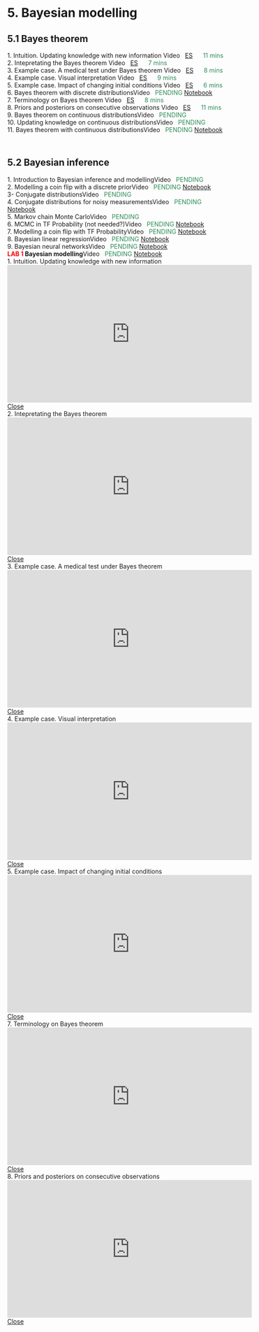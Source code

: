 # 5. Bayesian modelling

<style>.timeline .timeline-item {margin-bottom: 0rem;}</style>
<div class="timeline">
    <h2>5.1 Bayes theorem</h2>
<div class="timeline-item">
        <div class="timeline-left"><span class="timeline-icon"></span></div>
        <div class="timeline-content"> 1. Intuition. Updating knowledge with new information<span class="chip float-right"> Video &nbsp; 
                    <a href="#modal-1_ES" class="modal-overlay">ES</a> &nbsp; &nbsp;&nbsp; 
                    <font color="SeaGreen">11 mins</font>
                </span></div>        
    </div><div class="timeline-item">
        <div class="timeline-left"><span class="timeline-icon"></span></div>
        <div class="timeline-content"> 2. Intepretating the Bayes theorem<span class="chip float-right"> Video &nbsp; 
                    <a href="#modal-2_ES" class="modal-overlay">ES</a> &nbsp; &nbsp;&nbsp; 
                    <font color="SeaGreen">7 mins&nbsp;&nbsp;</font>
                </span></div>        
    </div><div class="timeline-item">
        <div class="timeline-left"><span class="timeline-icon"></span></div>
        <div class="timeline-content"> 3. Example case. A medical test under Bayes theorem<span class="chip float-right"> Video &nbsp; 
                    <a href="#modal-3_ES" class="modal-overlay">ES</a> &nbsp; &nbsp;&nbsp; 
                    <font color="SeaGreen">8 mins&nbsp;&nbsp;</font>
                </span></div>        
    </div><div class="timeline-item">
        <div class="timeline-left"><span class="timeline-icon"></span></div>
        <div class="timeline-content"> 4. Example case. Visual interpretation<span class="chip float-right"> Video &nbsp; 
                    <a href="#modal-4_ES" class="modal-overlay">ES</a> &nbsp; &nbsp;&nbsp; 
                    <font color="SeaGreen">9 mins&nbsp;&nbsp;</font>
                </span></div>        
    </div><div class="timeline-item">
        <div class="timeline-left"><span class="timeline-icon"></span></div>
        <div class="timeline-content"> 5. Example case. Impact of changing initial conditions<span class="chip float-right"> Video &nbsp; 
                    <a href="#modal-5_ES" class="modal-overlay">ES</a> &nbsp; &nbsp;&nbsp; 
                    <font color="SeaGreen">6 mins&nbsp;&nbsp;</font>
                </span></div>        
    </div><div class="timeline-item">
        <div class="timeline-left"><span class="timeline-icon"></span></div>
        <div class="timeline-content"> 6. Bayes theorem with discrete distributions<span class="chip float-right">Video &nbsp; <font color="SeaGreen">PENDING</font></span><span class="chip float-right">
                <a href="05.01 - NOTES 01 - Bayes theorem discrete.html"> Notebook</a>
            </span></div>        
    </div><div class="timeline-item">
        <div class="timeline-left"><span class="timeline-icon"></span></div>
        <div class="timeline-content"> 7. Terminology on Bayes theorem<span class="chip float-right"> Video &nbsp; 
                    <a href="#modal-7_ES" class="modal-overlay">ES</a> &nbsp; &nbsp;&nbsp; 
                    <font color="SeaGreen">8 mins&nbsp;&nbsp;</font>
                </span></div>        
    </div><div class="timeline-item">
        <div class="timeline-left"><span class="timeline-icon"></span></div>
        <div class="timeline-content"> 8. Priors and posteriors on consecutive observations<span class="chip float-right"> Video &nbsp; 
                    <a href="#modal-8_ES" class="modal-overlay">ES</a> &nbsp; &nbsp;&nbsp; 
                    <font color="SeaGreen">11 mins</font>
                </span></div>        
    </div><div class="timeline-item">
        <div class="timeline-left"><span class="timeline-icon"></span></div>
        <div class="timeline-content"> 9. Bayes theorem on continuous distributions<span class="chip float-right">Video &nbsp; <font color="SeaGreen">PENDING</font></span></div>        
    </div><div class="timeline-item">
        <div class="timeline-left"><span class="timeline-icon"></span></div>
        <div class="timeline-content"> 10. Updating knowledge on continuous distributions<span class="chip float-right">Video &nbsp; <font color="SeaGreen">PENDING</font></span></div>        
    </div><div class="timeline-item">
        <div class="timeline-left"><span class="timeline-icon"></span></div>
        <div class="timeline-content"> 11. Bayes theorem with continuous distributions<span class="chip float-right">Video &nbsp; <font color="SeaGreen">PENDING</font></span><span class="chip float-right">
                <a href="05.01 - NOTES 02 - Bayes theorem continuous.html"> Notebook</a>
            </span></div>        
    </div><h2></br> 5.2 Bayesian inference</h2>
<div class="timeline-item">
        <div class="timeline-left"><span class="timeline-icon"></span></div>
        <div class="timeline-content"> 1. Introduction to Bayesian inference and modelling<span class="chip float-right">Video &nbsp; <font color="SeaGreen">PENDING</font></span></div>        
    </div><div class="timeline-item">
        <div class="timeline-left"><span class="timeline-icon"></span></div>
        <div class="timeline-content"> 2. Modelling a coin flip with a discrete prior<span class="chip float-right">Video &nbsp; <font color="SeaGreen">PENDING</font></span><span class="chip float-right">
                <a href="05.02 - NOTES 01 - Modelling a coin flip with discrete distributions.html"> Notebook</a>
            </span></div>        
    </div><div class="timeline-item">
        <div class="timeline-left"><span class="timeline-icon"></span></div>
        <div class="timeline-content"> 3- Conjugate distributions<span class="chip float-right">Video &nbsp; <font color="SeaGreen">PENDING</font></span></div>        
    </div><div class="timeline-item">
        <div class="timeline-left"><span class="timeline-icon"></span></div>
        <div class="timeline-content"> 4. Conjugate distributions for noisy measurements<span class="chip float-right">Video &nbsp; <font color="SeaGreen">PENDING</font></span><span class="chip float-right">
                <a href="05.02 - NOTES 02 - Conjugate distributions for noisy measurements.html"> Notebook</a>
            </span></div>        
    </div><div class="timeline-item">
        <div class="timeline-left"><span class="timeline-icon"></span></div>
        <div class="timeline-content"> 5. Markov chain Monte Carlo<span class="chip float-right">Video &nbsp; <font color="SeaGreen">PENDING</font></span></div>        
    </div><div class="timeline-item">
        <div class="timeline-left"><span class="timeline-icon"></span></div>
        <div class="timeline-content"> 6. MCMC in TF Probability (not needed?)<span class="chip float-right">Video &nbsp; <font color="SeaGreen">PENDING</font></span><span class="chip float-right">
                <a href="05.02 - NOTES 03 - MCMC in TF Probability.html"> Notebook</a>
            </span></div>        
    </div><div class="timeline-item">
        <div class="timeline-left"><span class="timeline-icon"></span></div>
        <div class="timeline-content"> 7. Modelling a coin flip with TF Probability<span class="chip float-right">Video &nbsp; <font color="SeaGreen">PENDING</font></span><span class="chip float-right">
                <a href="05.02 - NOTES 04 - coin flip with TF Probability.html"> Notebook</a>
            </span></div>        
    </div><div class="timeline-item">
        <div class="timeline-left"><span class="timeline-icon"></span></div>
        <div class="timeline-content"> 8. Bayesian linear regression<span class="chip float-right">Video &nbsp; <font color="SeaGreen">PENDING</font></span><span class="chip float-right">
                <a href="05.02 - NOTES 05 - Bayesian linear regression.html"> Notebook</a>
            </span></div>        
    </div><div class="timeline-item">
        <div class="timeline-left"><span class="timeline-icon"></span></div>
        <div class="timeline-content"> 9. Bayesian neural networks<span class="chip float-right">Video &nbsp; <font color="SeaGreen">PENDING</font></span><span class="chip float-right">
                <a href="05.02 - NOTES 06 - Bayesian neural networks.html"> Notebook</a>
            </span></div>        
    </div><div class="timeline-item">
        <div class="timeline-left"><span class="timeline-icon"></span></div>
        <div class="timeline-content"> <b><font color="red">LAB 1</font> Bayesian modelling</b><span class="chip float-right">Video &nbsp; <font color="SeaGreen">PENDING</font></span><span class="chip float-right">
                <a href="05.02 - LAB 1 - Bayesian modelling.html"> Notebook</a>
            </span></div>        
    </div>
</div>
    
<div class="modal" id="modal-1_ES">
  <div class="modal-container">
    <div class="modal-header">
      <a href="#close" class="btn btn-clear float-right" aria-label="Close"></a>
      <div class="modal-title h5">1. Intuition. Updating knowledge with new information</div>
    </div>
    <div class="modal-body">
      <div class="content">
          <iframe width="560" height="315" src="https://www.youtube.com/embed/C-JFIgVGofg"  title="YouTube video player" frameborder="0" allow="accelerometer; autoplay; clipboard-write; encrypted-media; gyroscope; picture-in-picture" allowfullscreen></iframe>
      </div>
    </div>
    <div class="modal-footer">
          <a href="#close" class="btn btn-link">Close</a>
    </div>
  </div>
</div>
    
<div class="modal" id="modal-2_ES">
  <div class="modal-container">
    <div class="modal-header">
      <a href="#close" class="btn btn-clear float-right" aria-label="Close"></a>
      <div class="modal-title h5">2. Intepretating the Bayes theorem</div>
    </div>
    <div class="modal-body">
      <div class="content">
          <iframe width="560" height="315" src="https://www.youtube.com/embed/fW6ZPiTZYvg"  title="YouTube video player" frameborder="0" allow="accelerometer; autoplay; clipboard-write; encrypted-media; gyroscope; picture-in-picture" allowfullscreen></iframe>
      </div>
    </div>
    <div class="modal-footer">
          <a href="#close" class="btn btn-link">Close</a>
    </div>
  </div>
</div>
    
<div class="modal" id="modal-3_ES">
  <div class="modal-container">
    <div class="modal-header">
      <a href="#close" class="btn btn-clear float-right" aria-label="Close"></a>
      <div class="modal-title h5">3. Example case. A medical test under Bayes theorem</div>
    </div>
    <div class="modal-body">
      <div class="content">
          <iframe width="560" height="315" src="https://www.youtube.com/embed/JqqpU3LyWVQ"  title="YouTube video player" frameborder="0" allow="accelerometer; autoplay; clipboard-write; encrypted-media; gyroscope; picture-in-picture" allowfullscreen></iframe>
      </div>
    </div>
    <div class="modal-footer">
          <a href="#close" class="btn btn-link">Close</a>
    </div>
  </div>
</div>
    
<div class="modal" id="modal-4_ES">
  <div class="modal-container">
    <div class="modal-header">
      <a href="#close" class="btn btn-clear float-right" aria-label="Close"></a>
      <div class="modal-title h5">4. Example case. Visual interpretation</div>
    </div>
    <div class="modal-body">
      <div class="content">
          <iframe width="560" height="315" src="https://www.youtube.com/embed/5S_2sFGG08M"  title="YouTube video player" frameborder="0" allow="accelerometer; autoplay; clipboard-write; encrypted-media; gyroscope; picture-in-picture" allowfullscreen></iframe>
      </div>
    </div>
    <div class="modal-footer">
          <a href="#close" class="btn btn-link">Close</a>
    </div>
  </div>
</div>
    
<div class="modal" id="modal-5_ES">
  <div class="modal-container">
    <div class="modal-header">
      <a href="#close" class="btn btn-clear float-right" aria-label="Close"></a>
      <div class="modal-title h5">5. Example case. Impact of changing initial conditions</div>
    </div>
    <div class="modal-body">
      <div class="content">
          <iframe width="560" height="315" src="https://www.youtube.com/embed/2hMWWjg6H8c"  title="YouTube video player" frameborder="0" allow="accelerometer; autoplay; clipboard-write; encrypted-media; gyroscope; picture-in-picture" allowfullscreen></iframe>
      </div>
    </div>
    <div class="modal-footer">
          <a href="#close" class="btn btn-link">Close</a>
    </div>
  </div>
</div>
    
<div class="modal" id="modal-7_ES">
  <div class="modal-container">
    <div class="modal-header">
      <a href="#close" class="btn btn-clear float-right" aria-label="Close"></a>
      <div class="modal-title h5">7. Terminology on Bayes theorem</div>
    </div>
    <div class="modal-body">
      <div class="content">
          <iframe width="560" height="315" src="https://www.youtube.com/embed/WZRP98YXD4c"  title="YouTube video player" frameborder="0" allow="accelerometer; autoplay; clipboard-write; encrypted-media; gyroscope; picture-in-picture" allowfullscreen></iframe>
      </div>
    </div>
    <div class="modal-footer">
          <a href="#close" class="btn btn-link">Close</a>
    </div>
  </div>
</div>
    
<div class="modal" id="modal-8_ES">
  <div class="modal-container">
    <div class="modal-header">
      <a href="#close" class="btn btn-clear float-right" aria-label="Close"></a>
      <div class="modal-title h5">8. Priors and posteriors on consecutive observations</div>
    </div>
    <div class="modal-body">
      <div class="content">
          <iframe width="560" height="315" src="https://www.youtube.com/embed/chxyTapHCmo"  title="YouTube video player" frameborder="0" allow="accelerometer; autoplay; clipboard-write; encrypted-media; gyroscope; picture-in-picture" allowfullscreen></iframe>
      </div>
    </div>
    <div class="modal-footer">
          <a href="#close" class="btn btn-link">Close</a>
    </div>
  </div>
</div>